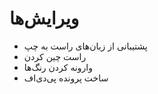 # ویرایش‌ها


- پشتیبانی از زبان‌های راست به چپ
- راست چین کردن
- وارونه کردن رنگ‌ها
- ساخت پرونده پی‌دی‌اف

